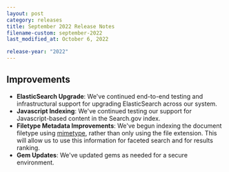 ```yaml
---
layout: post
category: releases
title: September 2022 Release Notes
filename-custom: september-2022
last_modified_at: October 6, 2022

release-year: "2022"
---
```

## Improvements

* **ElasticSearch Upgrade**: We've continued end-to-end testing and infrastructural support for upgrading ElasticSearch across our system.
* **Javascript Indexing**: We've continued testing our support for Javascript-based content in the Search.gov index.
* **Filetype Metadata Improvements**: We've begun indexing the document filetype using [mimetype](https://developer.mozilla.org/en-US/docs/Web/HTTP/Basics_of_HTTP/MIME_types), rather than only using the file extension. This will allow us to use this information for faceted search and for results ranking.
* **Gem Updates**: We've updated gems as needed for a secure environment.
